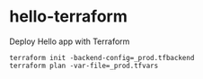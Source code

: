 # hello-terraform
Deploy Hello app with Terraform

```shell
terraform init -backend-config=_prod.tfbackend
terraform plan -var-file=_prod.tfvars
```

